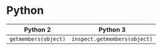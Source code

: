 # Python

| Python 2 | Python 3 |
|----|---|
| `getmembers(object)` | `inspect.getmembers(object)` |
